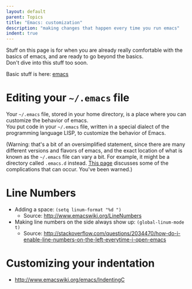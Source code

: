 ```yaml
---
layout: default
parent: Topics
title: "Emacs: customization"
description: "making changes that happen every time you run emacs"
indent: true
---
```


Stuff on this page is for when you are already really comfortable with the basics of emacs, and are ready to go beyond the basics.  
Don't dive into this stuff too soon.

Basic stuff is here: [emacs](/topics/emacs/)
 
# Editing your `~/.emacs` file 

Your `~/.emacs` file, stored in your home directory, is a place where you can customize the behavior of emacs.  
You put code in your `~/.emacs` file, written in a special dialect of the programming language LISP, 
to customize the behavior of Emacs.

(Warning: that's a bit of an oversimplified statement, since there are many different versions and flavors of emacs, 
and the exact location of what is known as the  `~/.emacs` file can vary a bit.  For example, it might be a directory called `.emacs.d` instead.  [This page](https://www.emacswiki.org/emacs/DotEmacsDotD) discusses some of the complications
that can occur.   You've been warned.)

# Line Numbers


* Adding a space: `(setq linum-format "%d ")`
    * Source: <http://www.emacswiki.org/LineNumbers>
* Making line numbers on the side always show up: `(global-linum-mode t)`
    * Source: <http://stackoverflow.com/questions/2034470/how-do-i-enable-line-numbers-on-the-left-everytime-i-open-emacs>


# Customizing your indentation

* <http://www.emacswiki.org/emacs/IndentingC>


